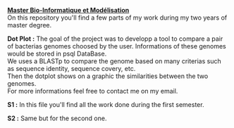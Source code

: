 **[Master Bio-Informatique et Modélisation](http://www.lcqb.upmc.fr/BIM/index.html#debouches)**  
On this repository you'll find a few parts of my work during my two years of master degree.

**Dot Plot :** The goal of the project was to developp a tool to compare a pair of bacterias genomes choosed by the user. Informations of these genomes would be stored in psql DataBase.  
               We uses a BLASTp to compare the genome based on many criterias such as sequence identity, sequence covery, etc.  
               Then the dotplot shows on a graphic the similarities between the two genomes.   
               For more informations feel free to contact me on my email.

**S1 :** In this file you'll find all the work done during the first semester.  

**S2 :** Same but for the second one.
